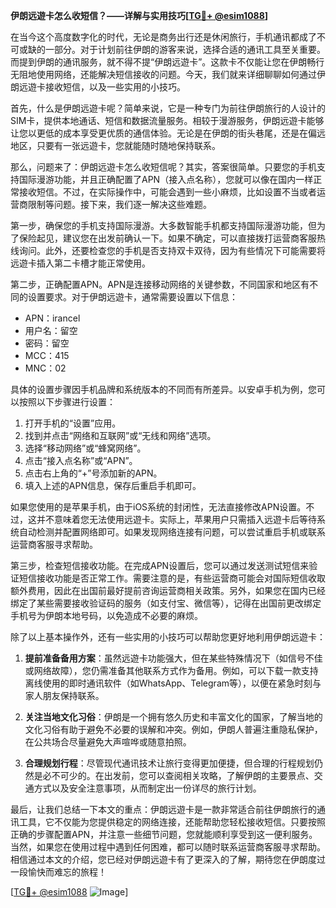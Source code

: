 **伊朗远遊卡怎么收短信？——详解与实用技巧[[TG💪+ @esim1088](https://t.me/s/esim1088)]**

在当今这个高度数字化的时代，无论是商务出行还是休闲旅行，手机通讯都成了不可或缺的一部分。对于计划前往伊朗的游客来说，选择合适的通讯工具至关重要。而提到伊朗的通讯服务，就不得不提“伊朗远遊卡”。这款卡不仅能让您在伊朗畅行无阻地使用网络，还能解决短信接收的问题。今天，我们就来详细聊聊如何通过伊朗远遊卡接收短信，以及一些实用的小技巧。

首先，什么是伊朗远遊卡呢？简单来说，它是一种专门为前往伊朗旅行的人设计的SIM卡，提供本地通话、短信和数据流量服务。相较于漫游服务，伊朗远遊卡能够让您以更低的成本享受更优质的通信体验。无论是在伊朗的街头巷尾，还是在偏远地区，只要有一张远遊卡，您就能随时随地保持联系。

那么，问题来了：伊朗远遊卡怎么收短信呢？其实，答案很简单。只要您的手机支持国际漫游功能，并且正确配置了APN（接入点名称），您就可以像在国内一样正常接收短信。不过，在实际操作中，可能会遇到一些小麻烦，比如设置不当或者运营商限制等问题。接下来，我们逐一解决这些难题。

第一步，确保您的手机支持国际漫游。大多数智能手机都支持国际漫游功能，但为了保险起见，建议您在出发前确认一下。如果不确定，可以直接拨打运营商客服热线询问。此外，还要检查您的手机是否支持双卡双待，因为有些情况下可能需要将远遊卡插入第二卡槽才能正常使用。

第二步，正确配置APN。APN是连接移动网络的关键参数，不同国家和地区有不同的设置要求。对于伊朗远遊卡，通常需要设置以下信息：

- APN：irancel
- 用户名：留空
- 密码：留空
- MCC：415
- MNC：02

具体的设置步骤因手机品牌和系统版本的不同而有所差异。以安卓手机为例，您可以按照以下步骤进行设置：

1. 打开手机的“设置”应用。
2. 找到并点击“网络和互联网”或“无线和网络”选项。
3. 选择“移动网络”或“蜂窝网络”。
4. 点击“接入点名称”或“APN”。
5. 点击右上角的“+”号添加新的APN。
6. 填入上述的APN信息，保存后重启手机即可。

如果您使用的是苹果手机，由于iOS系统的封闭性，无法直接修改APN设置。不过，这并不意味着您无法使用远遊卡。实际上，苹果用户只需插入远遊卡后等待系统自动检测并配置网络即可。如果发现网络连接有问题，可以尝试重启手机或联系运营商客服寻求帮助。

第三步，检查短信接收功能。在完成APN设置后，您可以通过发送测试短信来验证短信接收功能是否正常工作。需要注意的是，有些运营商可能会对国际短信收取额外费用，因此在出国前最好提前咨询运营商相关政策。另外，如果您在国内已经绑定了某些需要接收验证码的服务（如支付宝、微信等），记得在出国前更改绑定手机号为伊朗本地号码，以免造成不必要的麻烦。

除了以上基本操作外，还有一些实用的小技巧可以帮助您更好地利用伊朗远遊卡：

1. **提前准备备用方案**：虽然远遊卡功能强大，但在某些特殊情况下（如信号不佳或网络故障），您仍需准备其他联系方式作为备用。例如，可以下载一款支持离线使用的即时通讯软件（如WhatsApp、Telegram等），以便在紧急时刻与家人朋友保持联系。

2. **关注当地文化习俗**：伊朗是一个拥有悠久历史和丰富文化的国家，了解当地的文化习俗有助于避免不必要的误解和冲突。例如，伊朗人普遍注重隐私保护，在公共场合尽量避免大声喧哗或随意拍照。

3. **合理规划行程**：尽管现代通讯技术让旅行变得更加便捷，但合理的行程规划仍然是必不可少的。在出发前，您可以查阅相关攻略，了解伊朗的主要景点、交通方式以及安全注意事项，从而制定出一份详尽的旅行计划。

最后，让我们总结一下本文的重点：伊朗远遊卡是一款非常适合前往伊朗旅行的通讯工具，它不仅能为您提供稳定的网络连接，还能帮助您轻松接收短信。只要按照正确的步骤配置APN，并注意一些细节问题，您就能顺利享受到这一便利服务。当然，如果您在使用过程中遇到任何困难，都可以随时联系运营商客服寻求帮助。相信通过本文的介绍，您已经对伊朗远遊卡有了更深入的了解，期待您在伊朗度过一段愉快而难忘的旅程！

[[TG💪+ @esim1088](https://t.me/s/esim1088) ![Image](https://i.postimg.cc/4NQfJmqS/Snipaste-2025-05-13-00-14-12.png)]